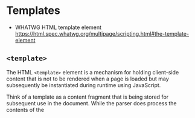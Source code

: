 # Templates

  - WHATWG HTML template element https://html.spec.whatwg.org/multipage/scripting.html#the-template-element

## `<template>`

The HTML `<template>` element is a mechanism for holding client-side content that is not to be rendered when a page is loaded but may subsequently be instantiated during runtime using JavaScript.

Think of a template as a content fragment that is being stored for subsequent use in the document. While the parser does process the contents of the <template> element while loading the page, it does so only to ensure that those contents are valid; the element's contents are not rendered, however.

[Read More on MDN](https://developer.mozilla.org/en-US/docs/Web/HTML/Element/template)


## `HTMLTemplateElement`

  - [Read More on MDN](https://developer.mozilla.org/en-US/docs/Web/API/HTMLTemplateElement)


### `.content`

This is a `DocumentFragment` returned of the `<template>` content.


## Apple Proposal

  - https://github.com/whatwg/html/issues/2254
  - https://github.com/w3c/webcomponents/blob/gh-pages/proposals/Template-Instantiation.md


### API
  - https://github.com/w3c/webcomponents/issues/685
  - https://github.com/ComponentKitchen/template-instantiation


## Issues
  - ["[templates] Ensure that template instantiation actually improves the platform" #704](https://github.com/w3c/webcomponents/issues/704)


## References

  - https://skillsmatter.com/skillscasts/10805-an-isomorphic-journey-to-a-lighter-and-blazing-fast-virtual-dom-alternative#video
  - https://people.cs.pitt.edu/~kirk/cs1501/Pruhs/Spring2006/assignments/editdistance/Levenshtein%20Distance.htm
  - https://gist.github.com/WebReflection/267689ec54d7267c853c47480bd35282
  - https://github.com/WebReflection/hyperHTML/pull/100
  - https://github.com/webcomponents/template


